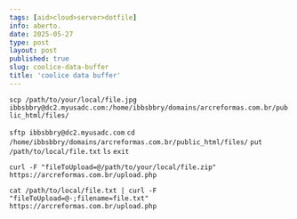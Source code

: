 ```yaml
---
tags: [aid>cloud>server>dotfile]
info: aberto.
date: 2025-05-27
type: post
layout: post
published: true
slug: coolice-data-buffer
title: 'coolice data buffer'
---
```

`scp /path/to/your/local/file.jpg ibbsbbry@dc2.myusadc.com:/home/ibbsbbry/domains/arcreformas.com.br/public_html/files/`

`sftp ibbsbbry@dc2.myusadc.com`
`cd /home/ibbsbbry/domains/arcreformas.com.br/public_html/files/`
`put /path/to/local/file.txt`
`ls`
`exit`

`curl -F "fileToUpload=@/path/to/your/local/file.zip" https://arcreformas.com.br/upload.php`

`cat /path/to/local/file.txt | curl -F "fileToUpload=@-;filename=file.txt" https://arcreformas.com.br/upload.php`